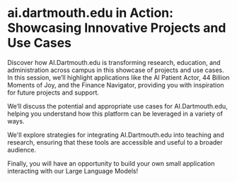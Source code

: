 # ai.dartmouth.edu in Action: Showcasing Innovative Projects and Use Cases


Discover how AI.Dartmouth.edu is transforming research, education, and administration across campus in this showcase of projects and use cases. In this session, we’ll highlight applications like the AI Patient Actor, 44 Billion Moments of Joy, and the Finance Navigator, providing you with inspiration for future projects and support.

We’ll discuss the potential and appropriate use cases for AI.Dartmouth.edu, helping you understand how this platform can be leveraged in a variety of ways.

We'll explore strategies for integrating AI.Dartmouth.edu into teaching and research, ensuring that these tools are accessible and useful to a broader audience.

Finally, you will have an opportunity to build your own small application interacting with our Large Language Models!

